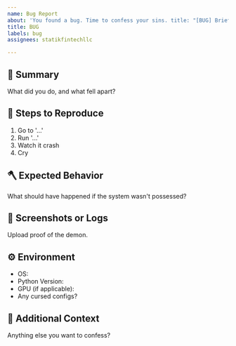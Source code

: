 ```yaml
---
name: Bug Report
about: 'You found a bug. Time to confess your sins. title: "[BUG] Brief summary"'
title: BUG
labels: bug
assignees: statikfintechllc

---
```


## 🧟 Summary

What did you do, and what fell apart?

## 🧬 Steps to Reproduce

1. Go to '...'
2. Run '...'
3. Watch it crash
4. Cry

## 🪓 Expected Behavior

What should have happened if the system wasn't possessed?

## 📸 Screenshots or Logs

Upload proof of the demon.

## ⚙️ Environment

- OS:
- Python Version:
- GPU (if applicable):
- Any cursed configs?

## 📝 Additional Context

Anything else you want to confess?
